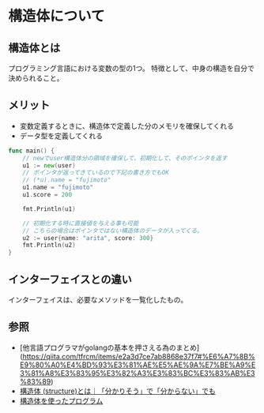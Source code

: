 # 構造体について

## 構造体とは
プログラミング言語における変数の型の1つ。
特徴として、中身の構造を自分で決められること。


## メリット
- 変数定義するときに、構造体で定義した分のメモリを確保してくれる
- データ型を定義してくれる


```go
func main() {
    // newでuser構造体分の領域を確保して、初期化して、そのポインタを返す
    u1 := new(user)
    // ポインタが返ってきているので下記の書き方でもOK
    // (*u).name = "fujimoto"
    u1.name = "fujimoto"
    u1.score = 200

    fmt.Println(u1)

    // 初期化する時に直接値を与える事も可能
    // こちらの場合はポインタではない構造体のデータが入ってくる。
    u2 := user{name: "arita", score: 300}
    fmt.Println(u2)
}
```


## インターフェイスとの違い
インターフェイスは、必要なメソッドを一覧化したもの。





## 参照
- [他言語プログラマがgolangの基本を押さえる為のまとめ] (https://qiita.com/tfrcm/items/e2a3d7ce7ab8868e37f7#%E6%A7%8B%E9%80%A0%E4%BD%93%E3%81%AE%E5%AE%9A%E7%BE%A9%E3%81%A8%E3%83%95%E3%82%A3%E3%83%BC%E3%83%AB%E3%83%89)
- [構造体 (structure)とは｜「分かりそう」で「分からない」でも](https://wa3.i-3-i.info/word13243.html)
- [構造体を使ったプログラム](https://qiita.com/nomunomu0504/items/1a72b0150ea0fcf442b0)

